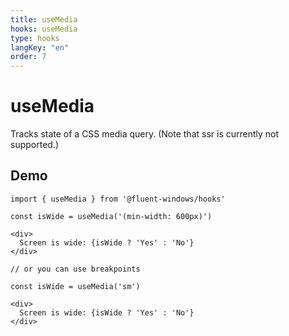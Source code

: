 ```yaml
---
title: useMedia
hooks: useMedia
type: hooks
langKey: "en"
order: 7
---
```


# useMedia

<p class="description">Tracks state of a CSS media query. (Note that ssr is currently not supported.)</p>

## Demo

```tsx
import { useMedia } from '@fluent-windows/hooks'

const isWide = useMedia('(min-width: 600px)')

<div>
  Screen is wide: {isWide ? 'Yes' : 'No'}
</div>

// or you can use breakpoints

const isWide = useMedia('sm')

<div>
  Screen is wide: {isWide ? 'Yes' : 'No'}
</div>
```
